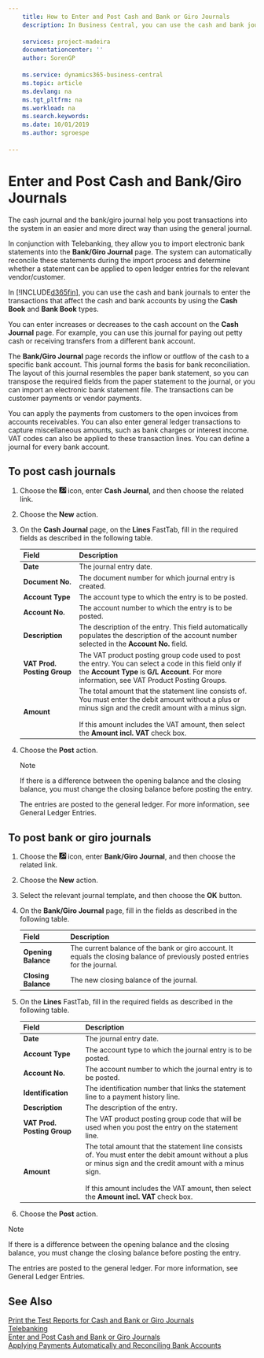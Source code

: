 ```yaml
---
    title: How to Enter and Post Cash and Bank or Giro Journals
    description: In Business Central, you can use the cash and bank journals to enter the transactions that affect the cash and bank accounts by using Cash Book and Bank Book.

    services: project-madeira
    documentationcenter: ''
    author: SorenGP

    ms.service: dynamics365-business-central
    ms.topic: article
    ms.devlang: na
    ms.tgt_pltfrm: na
    ms.workload: na
    ms.search.keywords:
    ms.date: 10/01/2019
    ms.author: sgroespe

---
```

# Enter and Post Cash and Bank/Giro Journals
The cash journal and the bank/giro journal help you post transactions into the system in an easier and more direct way than using the general journal.  

In conjunction with Telebanking, they allow you to import electronic bank statements into the **Bank/Giro Journal** page. The system can automatically reconcile these statements during the import process and determine whether a statement can be applied to open ledger entries for the relevant vendor/customer.

In [!INCLUDE[d365fin](../../includes/d365fin_md.md)], you can use the cash and bank journals to enter the transactions that affect the cash and bank accounts by using the **Cash Book** and **Bank Book** types.  

You can enter increases or decreases to the cash account on the **Cash Journal** page. For example, you can use this journal for paying out petty cash or receiving transfers from a different bank account.  

The **Bank/Giro Journal** page records the inflow or outflow of the cash to a specific bank account. This journal forms the basis for bank reconciliation. The layout of this journal resembles the paper bank statement, so you can transpose the required fields from the paper statement to the journal, or you can import an electronic bank statement file. The transactions can be customer payments or vendor payments.  

You can apply the payments from customers to the open invoices from accounts receivables. You can also enter general ledger transactions to capture miscellaneous amounts, such as bank charges or interest income. VAT codes can also be applied to these transaction lines. You can define a journal for every bank account.  

## To post cash journals  

1.  Choose the ![Search for Page or Report](../../media/ui-search/search_small.png "Search for Page or Report icon") icon, enter **Cash Journal**, and then choose the related link.  
2.  Choose the **New** action.  
3.  On the **Cash Journal** page, on the **Lines** FastTab, fill in the required fields as described in the following table.  

    |Field|Description|  
    |---------------------------------|---------------------------------------|  
    |**Date**|The journal entry date.|  
    |**Document No.**|The document number for which journal entry is created.|  
    |**Account Type**|The account type to which the entry is to be posted.|  
    |**Account No.**|The account number to which the entry is to be posted.|  
    |**Description**|The description of the entry. This field automatically populates the description of the account number selected in the **Account No.** field.|  
    |**VAT Prod. Posting Group**|The VAT product posting group code used to post the entry. You can select a code in this field only if the **Account Type** is **G/L Account**. For more information, see VAT Product Posting Groups.|  
    |**Amount**|The total amount that the statement line consists of. You must enter the debit amount without a plus or minus sign and the credit amount with a minus sign.<br /><br /> If this amount includes the VAT amount, then select the **Amount incl. VAT** check box.|  

4.  Choose the **Post** action.  

    > [!NOTE]  
    >  If there is a difference between the opening balance and the closing balance, you must change the closing balance before posting the entry.  

     The entries are posted to the general ledger. For more information, see General Ledger Entries.  

## To post bank or giro journals  

1.  Choose the ![Search for Page or Report](../../media/ui-search/search_small.png "Search for Page or Report icon") icon, enter **Bank/Giro Journal**, and then choose the related link.  
2.  Choose the **New** action.  
3.  Select the relevant journal template, and then choose the **OK** button.  
4.  On the **Bank/Giro Journal** page, fill in the fields as described in the following table.  

    |Field|Description|  
    |---------------------------------|---------------------------------------|  
    |**Opening Balance**|The current balance of the bank or giro account. It equals the closing balance of previously posted entries for the journal.|  
    |**Closing Balance**|The new closing balance of the journal.|  

5.  On the **Lines** FastTab, fill in the required fields as described in the following table.  

    |Field|Description|  
    |---------------------------------|---------------------------------------|  
    |**Date**|The journal entry date.|  
    |**Account Type**|The account type to which the journal entry is to be posted.|  
    |**Account No.**|The account number to which the journal entry is to be posted.|  
    |**Identification**|The identification number that links the statement line to a payment history line.|  
    |**Description**|The description of the entry.|  
    |**VAT Prod. Posting Group**|The VAT product posting group code that will be used when you post the entry on the statement line.|  
    |**Amount**|The total amount that the statement line consists of. You must enter the debit amount without a plus or minus sign and the credit amount with a minus sign.<br /><br /> If this amount includes the VAT amount, then select the **Amount incl. VAT** check box.|  

6.  Choose the **Post** action.  

> [!NOTE]  
>  If there is a difference between the opening balance and the closing balance, you must change the closing balance before posting the entry.  

The entries are posted to the general ledger. For more information, see General Ledger Entries.  

## See Also  
 [Print the Test Reports for Cash and Bank or Giro Journals](how-to-print-the-test-reports-for-cash-and-bank-or-giro-journals.md)  
 [Telebanking](telebanking.md)   
 [Enter and Post Cash and Bank or Giro Journals](how-to-enter-and-post-cash-and-bank-or-giro-journals.md)  
 [Applying Payments Automatically and Reconciling Bank Accounts](../../receivables-apply-payments-auto-reconcile-bank-accounts.md)
